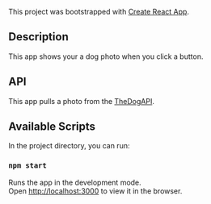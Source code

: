 This project was bootstrapped with [Create React App](https://github.com/facebook/create-react-app).


## Description

This app shows your a dog photo when you click a button.

## API

This app pulls a photo from the [TheDogAPI](https://thedogapi.com/).


## Available Scripts

In the project directory, you can run:

### `npm start`

Runs the app in the development mode.<br />
Open [http://localhost:3000](http://localhost:3000) to view it in the browser.


